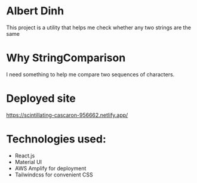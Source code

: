 # Albert Dinh

This project is a utility that helps me check whether any two strings are the same

# Why StringComparison

I need something to help me compare two sequences of characters.

# Deployed site

https://scintillating-cascaron-956662.netlify.app/

# Technologies used:

- React.js
- Material UI
- AWS Amplify for deployment
- Tailwindcss for convenient CSS
